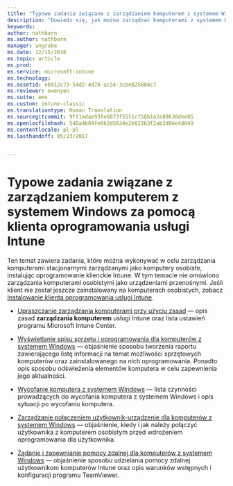 ```yaml
---
title: "Typowe zadania związane z zarządzaniem komputerem z systemem Windows | Microsoft Docs"
description: "Dowiedz się, jak można zarządzać komputerami z systemem Windows, na których działa klient oprogramowania usługi Intune."
keywords: 
author: nathbarn
ms.author: nathbarn
manager: angrobe
ms.date: 12/15/2016
ms.topic: article
ms.prod: 
ms.service: microsoft-intune
ms.technology: 
ms.assetid: eb912c73-54d2-4d78-ac34-3cbe825804c7
ms.reviewer: owenyen
ms.suite: ems
ms.custom: intune-classic
ms.translationtype: Human Translation
ms.sourcegitcommit: 9ff1adae93fe6873f5551cf58b1a2e89638dee85
ms.openlocfilehash: 548a4b84fe662d5634e2b82363f2ab3d86e48849
ms.contentlocale: pl-pl
ms.lasthandoff: 05/23/2017


---
```


# <a name="common-windows-pc-management-tasks-with-the-intune-software-client"></a>Typowe zadania związane z zarządzaniem komputerem z systemem Windows za pomocą klienta oprogramowania usługi Intune
Ten temat zawiera zadania, które można wykonywać w celu zarządzania komputerami stacjonarnymi zarządzanymi jako komputery osobiste, instalując oprogramowanie klienckie Intune. W tym temacie nie omówiono zarządzania komputerami osobistymi jako urządzeniami przenośnymi. Jeśli klient nie został jeszcze zainstalowany na komputerach osobistych, zobacz [Instalowanie klienta oprogramowania usługi Intune](install-the-windows-pc-client-with-microsoft-intune.md).


- [Upraszczanie zarządzania komputerami przy użyciu zasad](use-policies-to-simplify-windows-pc-management.md) — opis zasad **zarządzania komputerem** usługi Intune oraz lista ustawień programu Microsoft Intune Center.

- [Wyświetlanie spisu sprzętu i oprogramowania dla komputerów z systemem Windows](view-hardware-and-software-inventory-for-windows-pcs-in-microsoft-intune.md) — objaśnienie sposobu tworzenia raportu zawierającego listę informacji na temat możliwości sprzętowych komputerów oraz zainstalowanego na nich oprogramowania. Ponadto opis sposobu odświeżenia elementów komputera w celu zapewnienia jego aktualności.

- [Wycofanie komputera z systemem Windows](retire-a-windows-pc-with-microsoft-intune.md) — lista czynności prowadzących do wycofania komputera z systemem Windows i opis sytuacji po wycofaniu komputera.

- [Zarządzanie połączeniem użytkownik-urządzenie dla komputerów z systemem Windows](manage-user-device-linking-for-windows-pcs-with-microsoft-intune.md) — objaśnienie, kiedy i jak należy połączyć użytkownika z komputerem osobistym przed wdrożeniem oprogramowania dla użytkownika.

- [Żądanie i zapewnianie pomocy zdalnej dla komputerów z systemem Windows](request-and-provide-remote-assistance-for-windows-pcs-in-microsoft-intune.md) — objaśnienie sposobu udzielania pomocy zdalnej użytkownikom komputerów Intune oraz opis warunków wstępnych i konfiguracji programu TeamViewer.



